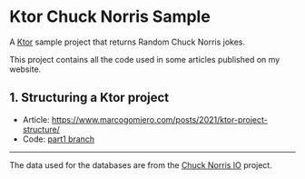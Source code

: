 # Ktor Chuck Norris Sample

A [Ktor](http://ktor.io) sample project that returns Random Chuck Norris jokes.

This project contains all the code used in some articles published on my website.

## 1. Structuring a Ktor project

- Article: https://www.marcogomiero.com/posts/2021/ktor-project-structure/
- Code: [part1 branch](https://github.com/prof18/ktor-chuck-norris-sample/tree/part1)

----

The data used for the databases are from the [Chuck Norris IO](https://github.com/chucknorris-io/chuck-db) project.
